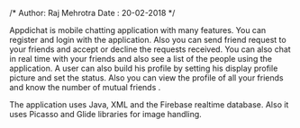 /*
    Author: Raj Mehrotra
    Date : 20-02-2018
*/

Appdichat is mobile chatting application with many features. You can register and login with the application. Also you can send friend request to your friends and accept or decline the requests received.
You can also chat in real time with your friends and also see a list of the people using the application. A user can also build his profile by setting his display profile picture and set the status. Also you can view the profile of all your friends and know the number of mutual friends .

The application uses Java, XML and the Firebase realtime database. Also it uses Picasso and Glide libraries for image handling.
